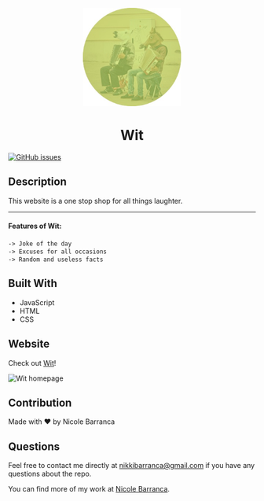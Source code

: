   <p align="center">
  <a href="https://nicolebarranca.github.io/Wit/" rel="noopener">
 <img width=200px height=200px src="./assets/images/Wit-Logo.jpg" alt="Project logo"></a>
</p>

<h1 align="center">Wit</h1>

[![GitHub issues](https://img.shields.io/github/issues/NicoleBarranca/Wit.svg)](https://GitHub.com/NicoleBarranca/Wit/issues/)

## Description

This website is a one stop shop for all things laughter.

---

#### Features of Wit:

```
-> Joke of the day
-> Excuses for all occasions
-> Random and useless facts

```

## Built With

- JavaScript
- HTML
- CSS

## Website

Check out [Wit](https://nicolebarranca.github.io/Wit/)!

<img width=350px height=209px src="./assets/images/Wit-Home.png" alt="Wit homepage"></a>

## Contribution

Made with ❤️ by Nicole Barranca

## Questions

Feel free to contact me directly at nikkibarranca@gmail.com if you have any questions about the repo.

You can find more of my work at [Nicole Barranca](https://github.com/NicoleBarranca).

